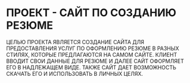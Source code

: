 # ПРОЕКТ - САЙТ ПО СОЗДАНИЮ РЕЗЮМЕ

ЦЕЛЬЮ ПРОЕКТА ЯВЛЯЕТСЯ СОЗДАНИЕ САЙТА ДЛЯ ПРЕДОСТАВЛЕНИЯ УСЛУГ ПО ОФОРМЛЕНИЮ РЕЗЮМЕ В РАЗНЫХ СТИЛЯХ, КОТОРЫЕ ПРЕДЛАГАЮТСЯ НА САМОМ САЙТЕ. КЛИЕНТ ВВОДИТ СВОИ ДАННЫЕ ДЛЯ РЕЗЮМЕ И ДАЛЕЕ САЙТ ОФОРМЛЯЕТ ЕГО В НАДЛЕЖАЩЕМ ВИДЕ. ТАКЖЕ САЙТ ДАЕТ ВОЗМОЖНОСТЬ СКАЧАТЬ ЕГО И ИСПОЛЬЗОВАТЬ В ЛИЧНЫХ ЦЕЛЯХ.

